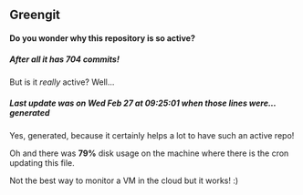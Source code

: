 ## Greengit

#### Do you wonder why this repository is so active?

##### After all it has 704 commits!

But is it *really* active? Well...

##### Last update was on Wed Feb 27 at 09:25:01 when those lines were... generated

Yes, generated, because it certainly helps a lot to have such an active repo!

Oh and there was **79%** disk usage on the machine
where there is the cron updating this file.

Not the best way to monitor a VM in the cloud but it works! :)
